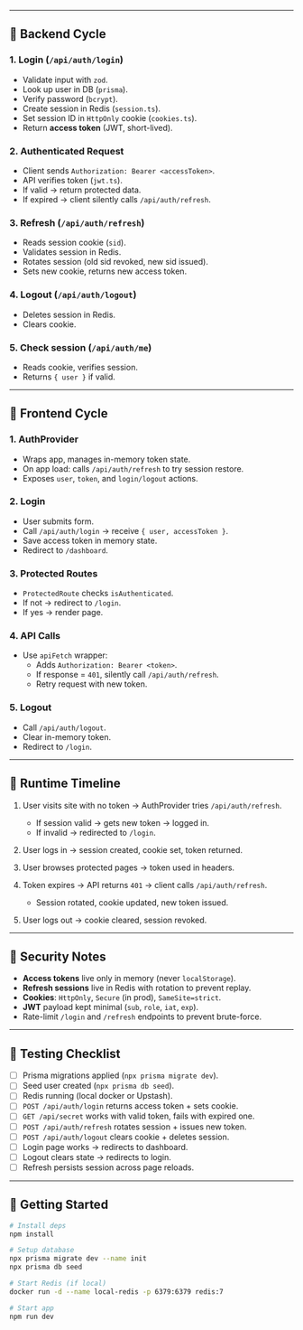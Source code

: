 
---

## 🔹 Backend Cycle

### 1. **Login (`/api/auth/login`)**
- Validate input with `zod`.
- Look up user in DB (`prisma`).
- Verify password (`bcrypt`).
- Create session in Redis (`session.ts`).
- Set session ID in `HttpOnly` cookie (`cookies.ts`).
- Return **access token** (JWT, short-lived).

### 2. **Authenticated Request**
- Client sends `Authorization: Bearer <accessToken>`.
- API verifies token (`jwt.ts`).
- If valid → return protected data.
- If expired → client silently calls `/api/auth/refresh`.

### 3. **Refresh (`/api/auth/refresh`)**
- Reads session cookie (`sid`).
- Validates session in Redis.
- Rotates session (old sid revoked, new sid issued).
- Sets new cookie, returns new access token.

### 4. **Logout (`/api/auth/logout`)**
- Deletes session in Redis.
- Clears cookie.

### 5. **Check session (`/api/auth/me`)**
- Reads cookie, verifies session.
- Returns `{ user }` if valid.

---

## 🔹 Frontend Cycle

### 1. **AuthProvider**
- Wraps app, manages in-memory token state.
- On app load: calls `/api/auth/refresh` to try session restore.
- Exposes `user`, `token`, and `login/logout` actions.

### 2. **Login**
- User submits form.
- Call `/api/auth/login` → receive `{ user, accessToken }`.
- Save access token in memory state.
- Redirect to `/dashboard`.

### 3. **Protected Routes**
- `ProtectedRoute` checks `isAuthenticated`.
- If not → redirect to `/login`.
- If yes → render page.

### 4. **API Calls**
- Use `apiFetch` wrapper:
  - Adds `Authorization: Bearer <token>`.
  - If response = `401`, silently call `/api/auth/refresh`.
  - Retry request with new token.

### 5. **Logout**
- Call `/api/auth/logout`.
- Clear in-memory token.
- Redirect to `/login`.

---

## 🔹 Runtime Timeline

1. User visits site with no token → AuthProvider tries `/api/auth/refresh`.
   - If session valid → gets new token → logged in.
   - If invalid → redirected to `/login`.

2. User logs in → session created, cookie set, token returned.

3. User browses protected pages → token used in headers.

4. Token expires → API returns `401` → client calls `/api/auth/refresh`.
   - Session rotated, cookie updated, new token issued.

5. User logs out → cookie cleared, session revoked.

---

## 🔹 Security Notes

- **Access tokens** live only in memory (never `localStorage`).
- **Refresh sessions** live in Redis with rotation to prevent replay.
- **Cookies**: `HttpOnly`, `Secure` (in prod), `SameSite=strict`.
- **JWT** payload kept minimal (`sub`, `role`, `iat`, `exp`).
- Rate-limit `/login` and `/refresh` endpoints to prevent brute-force.

---

## 🔹 Testing Checklist

- [ ] Prisma migrations applied (`npx prisma migrate dev`).
- [ ] Seed user created (`npx prisma db seed`).
- [ ] Redis running (local docker or Upstash).
- [ ] `POST /api/auth/login` returns access token + sets cookie.
- [ ] `GET /api/secret` works with valid token, fails with expired one.
- [ ] `POST /api/auth/refresh` rotates session + issues new token.
- [ ] `POST /api/auth/logout` clears cookie + deletes session.
- [ ] Login page works → redirects to dashboard.
- [ ] Logout clears state → redirects to login.
- [ ] Refresh persists session across page reloads.

---

## 🔹 Getting Started

```bash
# Install deps
npm install

# Setup database
npx prisma migrate dev --name init
npx prisma db seed

# Start Redis (if local)
docker run -d --name local-redis -p 6379:6379 redis:7

# Start app
npm run dev
